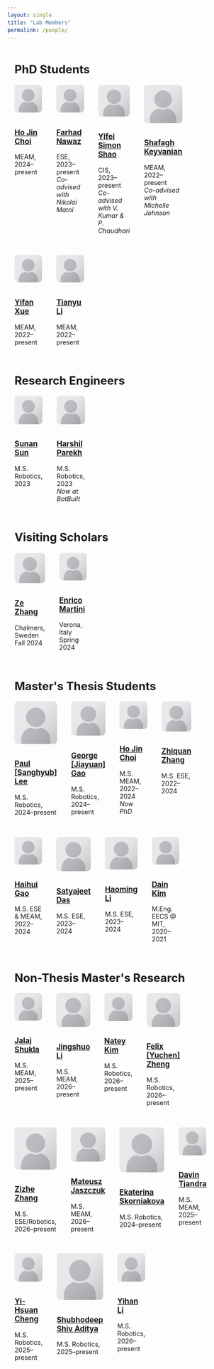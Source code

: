 ```yaml
---
layout: single
title: "Lab Members"
permalink: /people/
---
```


<style>
.page__title {
  text-align: center !important;
}

.people-section {
  margin-top: 3rem;
  max-width: 1200px;
  margin-left: auto;
  margin-right: auto;
  padding: 0 1rem;
}

.people-section h2 {
  font-size: 1.6rem;
  margin-bottom: 1.2rem;
  text-align: left;
}

.people-grid {
  display: flex;
  flex-wrap: wrap;
  gap: 2rem;
  justify-content: flex-start;
}

.person-card {
  flex: 0 1 calc(20% - 2rem);
  box-sizing: border-box;
  text-align: left;
  font-size: 0.9rem;
  max-width: 180px;
}

.person-card img {
  width: 100%;
  max-width: 150px;
  border-radius: 8px;
  object-fit: cover;
  aspect-ratio: 1 / 1;
  margin-bottom: 0.5rem;
}
</style>

<!-- === PhD Students === -->
<div class="people-section">
<h2>PhD Students</h2>
<div class="people-grid">
  <div class="person-card"><a href="/people/ho-jin-choi"><img src="/assets/images/people/generic-avatar.png"></a><h3><a href="/people/ho-jin-choi">Ho Jin Choi</a></h3><p>MEAM, 2024–present</p></div>
  <div class="person-card"><a href="/people/farhad-nawaz"><img src="/assets/images/people/generic-avatar.png"></a><h3><a href="/people/farhad-nawaz">Farhad Nawaz</a></h3><p>ESE, 2023–present<br><em>Co-advised with Nikolai Matni</em></p></div>
  <div class="person-card"><a href="/people/yifei-shao"><img src="/assets/images/people/generic-avatar.png"></a><h3><a href="/people/yifei-shao">Yifei Simon Shao</a></h3><p>CIS, 2023–present<br><em>Co-advised with V. Kumar & P. Chaudhari</em></p></div>
  <div class="person-card"><a href="/people/shafagh-keyvanian"><img src="/assets/images/people/generic-avatar.png"></a><h3><a href="/people/shafagh-keyvanian">Shafagh Keyvanian</a></h3><p>MEAM, 2022–present<br><em>Co-advised with Michelle Johnson</em></p></div>
  <div class="person-card"><a href="/people/yifan-xue"><img src="/assets/images/people/generic-avatar.png"></a><h3><a href="/people/yifan-xue">Yifan Xue</a></h3><p>MEAM, 2022–present</p></div>
  <div class="person-card"><a href="/people/tianyu-li"><img src="/assets/images/people/generic-avatar.png"></a><h3><a href="/people/tianyu-li">Tianyu Li</a></h3><p>MEAM, 2022–present</p></div>
</div>
</div>

<!-- === Research Engineers === -->
<div class="people-section">
<h2>Research Engineers</h2>
<div class="people-grid">
  <div class="person-card"><a href="/people/sunan-sun"><img src="/assets/images/people/generic-avatar.png"></a><h3><a href="/people/sunan-sun">Sunan Sun</a></h3><p>M.S. Robotics, 2023</p></div>
  <div class="person-card"><a href="/people/harshil-parekh"><img src="/assets/images/people/generic-avatar.png"></a><h3><a href="/people/harshil-parekh">Harshil Parekh</a></h3><p>M.S. Robotics, 2023<br><em>Now at BotBuilt</em></p></div>
</div>
</div>

<!-- === Visiting Scholars === -->
<div class="people-section">
<h2>Visiting Scholars</h2>
<div class="people-grid">
  <div class="person-card"><a href="/people/ze-zhang"><img src="/assets/images/people/generic-avatar.png"></a><h3><a href="/people/ze-zhang">Ze Zhang</a></h3><p>Chalmers, Sweden<br>Fall 2024</p></div>
  <div class="person-card"><a href="/people/enrico-martini"><img src="/assets/images/people/generic-avatar.png"></a><h3><a href="/people/enrico-martini">Enrico Martini</a></h3><p>Verona, Italy<br>Spring 2024</p></div>
</div>
</div>

<!-- === Master's Thesis Students === -->
<div class="people-section">
<h2>Master's Thesis Students</h2>
<div class="people-grid">
  <div class="person-card"><a href="/people/paul-lee"><img src="/assets/images/people/generic-avatar.png"></a><h3><a href="/people/paul-lee">Paul [Sanghyub] Lee</a></h3><p>M.S. Robotics, 2024–present</p></div>
  <div class="person-card"><a href="/people/george-gao"><img src="/assets/images/people/generic-avatar.png"></a><h3><a href="/people/george-gao">George [Jiayuan] Gao</a></h3><p>M.S. Robotics, 2024–present</p></div>
  <div class="person-card"><a href="/people/ho-jin-choi-ms"><img src="/assets/images/people/generic-avatar.png"></a><h3><a href="/people/ho-jin-choi-ms">Ho Jin Choi</a></h3><p>M.S. MEAM, 2022–2024<br><em>Now PhD</em></p></div>
  <div class="person-card"><a href="/people/zhiquan-zhang"><img src="/assets/images/people/generic-avatar.png"></a><h3><a href="/people/zhiquan-zhang">Zhiquan Zhang</a></h3><p>M.S. ESE, 2022–2024</p></div>
  <div class="person-card"><a href="/people/haihui-gao"><img src="/assets/images/people/generic-avatar.png"></a><h3><a href="/people/haihui-gao">Haihui Gao</a></h3><p>M.S. ESE & MEAM, 2022–2024</p></div>
  <div class="person-card"><a href="/people/satyajeet-das"><img src="/assets/images/people/generic-avatar.png"></a><h3><a href="/people/satyajeet-das">Satyajeet Das</a></h3><p>M.S. ESE, 2023–2024</p></div>
  <div class="person-card"><a href="/people/haoming-li"><img src="/assets/images/people/generic-avatar.png"></a><h3><a href="/people/haoming-li">Haoming Li</a></h3><p>M.S. ESE, 2023–2024</p></div>
  <div class="person-card"><a href="/people/dain-kim"><img src="/assets/images/people/generic-avatar.png"></a><h3><a href="/people/dain-kim">Dain Kim</a></h3><p>M.Eng. EECS @ MIT, 2020–2021</p></div>
</div>
</div>

<!-- === Non-Thesis Master's Research === -->
<div class="people-section">
<h2>Non-Thesis Master's Research</h2>
<div class="people-grid">
  <div class="person-card"><a href="/people/jalaj-shukla"><img src="/assets/images/people/generic-avatar.png"></a><h3><a href="/people/jalaj-shukla">Jalaj Shukla</a></h3><p>M.S. MEAM, 2025–present</p></div>
  <div class="person-card"><a href="/people/jingshuo-li"><img src="/assets/images/people/generic-avatar.png"></a><h3><a href="/people/jingshuo-li">Jingshuo Li</a></h3><p>M.S. MEAM, 2026–present</p></div>
  <div class="person-card"><a href="/people/natey-kim"><img src="/assets/images/people/generic-avatar.png"></a><h3><a href="/people/natey-kim">Natey Kim</a></h3><p>M.S. Robotics, 2026–present</p></div>
  <div class="person-card"><a href="/people/felix-zheng"><img src="/assets/images/people/generic-avatar.png"></a><h3><a href="/people/felix-zheng">Felix [Yuchen] Zheng</a></h3><p>M.S. Robotics, 2026–present</p></div>
  <div class="person-card"><a href="/people/zizhe-zhang"><img src="/assets/images/people/generic-avatar.png"></a><h3><a href="/people/zizhe-zhang">Zizhe Zhang</a></h3><p>M.S. ESE/Robotics, 2026–present</p></div>
  <div class="person-card"><a href="/people/mateusz-jaszczuk"><img src="/assets/images/people/generic-avatar.png"></a><h3><a href="/people/mateusz-jaszczuk">Mateusz Jaszczuk</a></h3><p>M.S. MEAM, 2026–present</p></div>
  <div class="person-card"><a href="/people/ekaterina-skorniakova"><img src="/assets/images/people/generic-avatar.png"></a><h3><a href="/people/ekaterina-skorniakova">Ekaterina Skorniakova</a></h3><p>M.S. Robotics, 2024–present</p></div>
  <div class="person-card"><a href="/people/davin-tjandra"><img src="/assets/images/people/generic-avatar.png"></a><h3><a href="/people/davin-tjandra">Davin Tjandra</a></h3><p>M.S. MEAM, 2025–present</p></div>
  <div class="person-card"><a href="/people/yi-hsuan-cheng"><img src="/assets/images/people/generic-avatar.png"></a><h3><a href="/people/yi-hsuan-cheng">Yi-Hsuan Cheng</a></h3><p>M.S. Robotics, 2025–present</p></div>
  <div class="person-card"><a href="/people/shubhodeep-aditya"><img src="/assets/images/people/generic-avatar.png"></a><h3><a href="/people/shubhodeep-aditya">Shubhodeep Shiv Aditya</a></h3><p>M.S. Robotics, 2025–present</p></div>
  <div class="person-card"><a href="/people/yihan-li"><img src="/assets/images/people/generic-avatar.png"></a><h3><a href="/people/yihan-li">Yihan Li</a></h3><p>M.S. Robotics, 2026–present</p></div>
</div>
</div>
